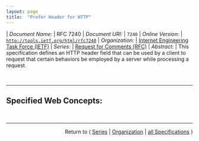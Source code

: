 ```yaml
---
layout: page
title:  "Prefer Header for HTTP"
---
```


| *Document Name:* | RFC 7240
| *Document URI:* | `7240`
| *Online Version:* | [`http://tools.ietf.org/html/rfc7240`](http://tools.ietf.org/html/rfc7240)
| *Organization:* | [Internet Engineering Task Force (IETF)](..  "List of specification series by this organization")
| *Series:* | [Request for Comments (RFC)](.  "List of specifications in this series")
| *Abstract:* | This specification defines an HTTP header field that can be used by a client to request that certain behaviors be employed by a server while processing a request.

<br/>
<hr/>

## Specified Web Concepts:



<br/>
<hr/>

<p style="text-align: right">Return to ( <a href="./">Series</a> | <a href="../">Organization</a> | <a href="../../">all Specifications</a> )</p>